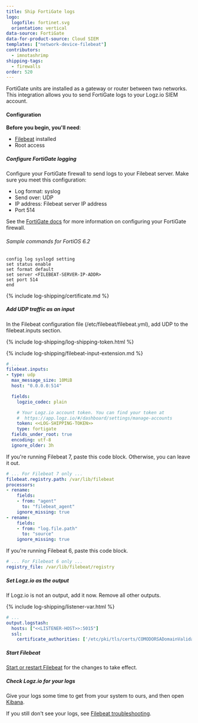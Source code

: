```yaml
---
title: Ship FortiGate logs
logo:
  logofile: fortinet.svg
  orientation: vertical
data-source: FortiGate
data-for-product-source: Cloud SIEM
templates: ["network-device-filebeat"]
contributors:
  - imnotashrimp
shipping-tags:
  - firewalls
order: 520
---
```

FortiGate units are installed as a gateway or router between two networks. This integration allows you to send FortiGate logs to your Logz.io SIEM account.

#### Configuration

**Before you begin, you'll need**:

* [Filebeat](https://www.elastic.co/guide/en/beats/filebeat/current/filebeat-installation.html) installed
* Root access

<div class="tasklist">

##### Configure FortiGate logging

Configure your FortiGate firewall to send logs to your Filebeat server.
Make sure you meet this configuration:

* Log format: syslog
* Send over: UDP
* IP address: Filebeat server IP address
* Port 514

See the [FortiGate docs](https://docs.fortinet.com/product/fortigate/) for more information
on configuring your FortiGate firewall.

###### Sample commands for FortiOS 6.2

```
config log syslogd setting
set status enable
set format default
set server <FILEBEAT-SERVER-IP-ADDR>
set port 514
end
```

{% include log-shipping/certificate.md %}

##### Add UDP traffic as an input

In the Filebeat configuration file (/etc/filebeat/filebeat.yml), add UDP to the filebeat.inputs section.

{% include log-shipping/log-shipping-token.html %}

{% include log-shipping/filebeat-input-extension.md %}


```yaml
# ...
filebeat.inputs:
- type: udp
  max_message_size: 10MiB
  host: "0.0.0.0:514"

  fields:
    logzio_codec: plain

    # Your Logz.io account token. You can find your token at
    #  https://app.logz.io/#/dashboard/settings/manage-accounts
    token: <<LOG-SHIPPING-TOKEN>>
    type: fortigate
  fields_under_root: true
  encoding: utf-8
  ignore_older: 3h
```

If you're running Filebeat 7, paste this code block.
Otherwise, you can leave it out.

```yaml
# ... For Filebeat 7 only ...
filebeat.registry.path: /var/lib/filebeat
processors:
- rename:
    fields:
    - from: "agent"
      to: "filebeat_agent"
    ignore_missing: true
- rename:
    fields:
    - from: "log.file.path"
      to: "source"
    ignore_missing: true
```

If you're running Filebeat 6, paste this code block.

```yaml
# ... For Filebeat 6 only ...
registry_file: /var/lib/filebeat/registry
```

##### Set Logz.io as the output

If Logz.io is not an output, add it now.
Remove all other outputs.

{% include log-shipping/listener-var.html %} 

```yaml
# ...
output.logstash:
  hosts: ["<<LISTENER-HOST>>:5015"]
  ssl:
    certificate_authorities: ['/etc/pki/tls/certs/COMODORSADomainValidationSecureServerCA.crt']
```

##### Start Filebeat

[Start or restart Filebeat](https://www.elastic.co/guide/en/beats/filebeat/master/filebeat-starting.html) for the changes to take effect.

##### Check Logz.io for your logs

Give your logs some time to get from your system to ours, and then open [Kibana](https://app.logz.io/#/dashboard/kibana).

If you still don't see your logs, see [Filebeat troubleshooting](https://docs.logz.io/shipping/log-sources/filebeat.html#troubleshooting).

</div>
